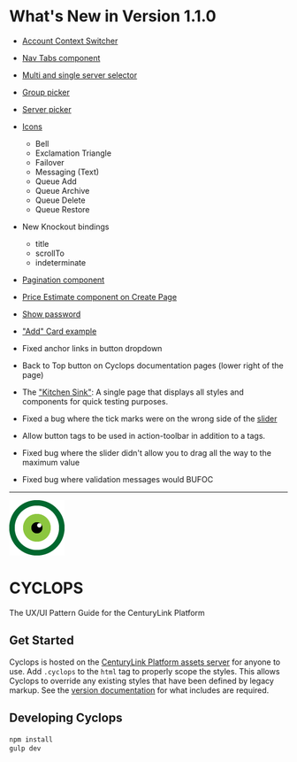 # What's New in Version 1.1.0
- [Account Context Switcher](http://assets.ctl.io/cyclops/1.1.0/components.html#accountSwitcher)
- [Nav Tabs component](http://assets.ctl.io/cyclops/1.1.0/components.html#navTabs)
- [Multi and single server selector](http://assets.ctl.io/cyclops/1.1.0/forms.html#hierarchyPicker)
- [Group picker](http://assets.ctl.io/cyclops/1.1.0/forms.html#groupPicker)
- [Server picker](http://assets.ctl.io/cyclops/1.1.0/forms.html#serverPicker)
- [Icons](http://assets.ctl.io/cyclops/1.1.0/icons.html)
  - Bell
  - Exclamation Triangle
  - Failover
  - Messaging (Text)
  - Queue Add
  - Queue Archive
  - Queue Delete
  - Queue Restore

- New Knockout bindings
  - title
  - scrollTo
  - indeterminate

- [Pagination component](http://assets.ctl.io/cyclops/1.1.0/components.html#pagination)
- [Price Estimate component on Create Page](http://assets.ctl.io/cyclops/1.1.0/components.html#priceEstimate)
- [Show password](http://assets.ctl.io/cyclops/1.1.0/components.html#showPassword)
- ["Add" Card example](http://assets.ctl.io/cyclops/1.1.0/cards.html#addCard)
- Fixed anchor links in button dropdown
- Back to Top button on Cyclops documentation pages (lower right of the page)
- The ["Kitchen Sink"](http://assets.ctl.io/cyclops/1.1.0/all.html): A single page that displays all styles and components for quick testing purposes.
- Fixed a bug where the tick marks were on the wrong side of the [slider](http://assets.ctl.io/cyclops/1.1.0/forms.html#slider)
- Allow button tags to be used in action-toolbar in addition to a tags.
- Fixed bug where the slider didn't allow you to drag all the way to the maximum value
- Fixed bug where validation messages would BUFOC

--------------------------------------------------------------------------------

[![CenturyLink Cyclops](www/assets/img/centurylink-cyclops.png)](http://assets.ctl.io/)

# CYCLOPS
The UX/UI Pattern Guide for the CenturyLink Platform

## Get Started
Cyclops is hosted on the [CenturyLink Platform assets server](http://assets.ctl.io/) for anyone to use. Add `.cyclops` to the `html` tag to properly scope the styles. This allows Cyclops to override any existing styles that have been defined by legacy markup. See the [version documentation](http://assets.ctl.io/) for what includes are required.

## Developing Cyclops

```
npm install
gulp dev
```
